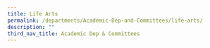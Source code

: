 ```yaml
---
title: Life Arts
permalink: /departments/Academic-Dep-and-Committees/life-arts/
description: ""
third_nav_title: Academic Dep & Committees
---
```

